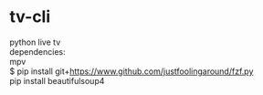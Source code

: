 # tv-cli
python live tv  
dependencies:  
mpv  
$ pip install git+https://www.github.com/justfoolingaround/fzf.py  
pip install beautifulsoup4  
